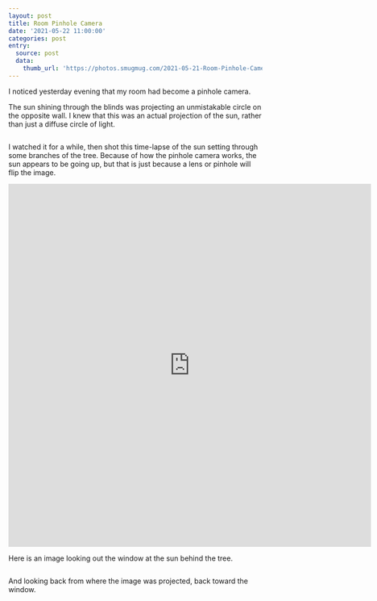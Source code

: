 ```yaml
---
layout: post
title: Room Pinhole Camera
date: '2021-05-22 11:00:00'
categories: post
entry:
  source: post
  data:
    thumb_url: 'https://photos.smugmug.com/2021-05-21-Room-Pinhole-Camera/i-3FVSZwX/0/59ea0982/Th/IMG_2523-Th.jpg'
---
```

I noticed yesterday evening that my room had become a pinhole camera.

The sun shining through the blinds was projecting an unmistakable circle on the opposite wall. I knew that this was an actual projection of the sun, rather than just a diffuse circle of light.

<a href="https://zacksteinkamp.smugmug.com/2021-05-21-Room-Pinhole-Camera/i-3FVSZwX/A"><img src="https://photos.smugmug.com/2021-05-21-Room-Pinhole-Camera/i-3FVSZwX/0/59ea0982/XL/IMG_2523-XL.jpg" alt=""></a>

I watched it for a while, then shot this time-lapse of the sun setting through some branches of the tree. Because of how the pinhole camera works, the sun appears to be going up, but that is just because a lens or pinhole will flip the image.

<iframe allow="fullscreen" allowfullscreen="true" frameborder="0" scrolling="no" width="720" height="720" src="https://api.smugmug.com/services/embed/10515259316_wwSCNRL?width=720&height=720&albumId=253325970&albumKey=HMKJJZ"></iframe>

Here is an image looking out the window at the sun behind the tree.

<a href="https://zacksteinkamp.smugmug.com/2021-05-21-Room-Pinhole-Camera/i-5dhVdGC/A"><img src="https://photos.smugmug.com/2021-05-21-Room-Pinhole-Camera/i-5dhVdGC/0/5e308c42/XL/IMG_2534-XL.jpg" alt=""></a>

And looking back from where the image was projected, back toward the window.

<a href="https://zacksteinkamp.smugmug.com/2021-05-21-Room-Pinhole-Camera/i-pG9nnH6/A"><img src="https://photos.smugmug.com/2021-05-21-Room-Pinhole-Camera/i-pG9nnH6/0/3d213e36/XL/IMG_2513-XL.jpg" alt=""></a>
